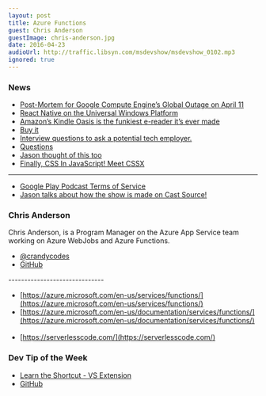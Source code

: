 ```yaml
---
layout: post
title: Azure Functions
guest: Chris Anderson
guestImage: chris-anderson.jpg
date: 2016-04-23
audioUrl: http://traffic.libsyn.com/msdevshow/msdevshow_0102.mp3
ignored: true
---
```


### News

 - [Post-Mortem for Google Compute Engine’s Global Outage on April 11](https://status.cloud.google.com/incident/compute/16007?post-mortem)
 - [React Native on the Universal Windows Platform](https://blogs.windows.com/buildingapps/2016/04/13/react-native-on-the-universal-windows-platform/)
 - [Amazon’s Kindle Oasis is the funkiest e-reader it’s ever made](http://www.theverge.com/2016/4/13/11411056/new-amazon-kindle-oasis-e-reader-announced-price-specs-release-date)
  - [Buy it](http://www.amazon.com/New-Leather-Charging-High-Resolution-Includes/dp/B00REQKWGA?ref=ytechie-20)
 - [Interview questions to ask a potential tech employer.](https://gitlab.com/doctorj/interview-questions)
  - [Questions](https://gitlab.com/doctorj/interview-questions/blob/master/interview-questions.yml)
  - [Jason thought of this too](http://www.ytechie.com/2008/09/important-questions-for-your-prospective-employer/)
 - [Finally, CSS In JavaScript! Meet CSSX](https://www.smashingmagazine.com/2016/04/finally-css-javascript-meet-cssx/?utm_source=html5weekly&utm_medium=email)
 
 -----------------------------
 
 - [Google Play Podcast Terms of Service](https://play.google.com/intl/ALL_ALL/about/podcast-terms.html) 
 - [Jason talks about how the show is made on Cast Source!](https://castsource.net/charming-your-listeners-with-jason-young/)

### Chris Anderson

Chris Anderson, is a Program Manager on the Azure App Service team working on Azure WebJobs and Azure Functions.

 - [@crandycodes](https://twitter.com/crandycodes)
 - [GitHub](https://github.com/christopheranderson)

------------------------------ 

 - [https://azure.microsoft.com/en-us/services/functions/](https://azure.microsoft.com/en-us/services/functions/)
 - [https://azure.microsoft.com/en-us/documentation/services/functions/](https://azure.microsoft.com/en-us/documentation/services/functions/)   
 - [https://serverlesscode.com/](https://serverlesscode.com/)

### Dev Tip of the Week
 - [Learn the Shortcut - VS Extension](https://visualstudiogallery.msdn.microsoft.com/29f07f2c-68aa-47fa-b1c3-48065209b110)
  - [GitHub](https://github.com/madskristensen/ShowTheShortcut)